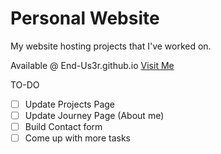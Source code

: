 # Personal Website 
My website hosting projects that I've worked on. 


Available @ End-Us3r.github.io [Visit Me](https://end-us3r.github.io/)

TO-DO
- [ ] Update Projects Page
- [ ] Update Journey Page (About me)
- [ ] Build Contact form
- [ ] Come up with more tasks

